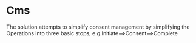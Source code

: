 # Cms
The solution attempts to simplify consent management by simplifying the Operations into three basic stops, e.g.Initiate==>Consent==>Complete
